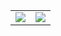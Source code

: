 <div style="display: flex; justify-content: center;">
  <table>
    <tr>
      <td>
        <picture>
          <source srcset="https://github-readme-stats.vercel.app/api?username=yifen9&theme=transparent&bg_color=00000000&show_icons=true&line_height=35"/>
          <img align="center" src="https://github-readme-stats.vercel.app/api?username=yifen9&show_icons=true" />
        </picture>
      </td>
      <td>
        <picture>
          <source srcset="https://github-readme-stats.vercel.app/api/top-langs?username=yifen9&layout=compact&langs_count=16&theme=transparent&bg_color=00000000"/>
          <img align="center" src="https://github-readme-stats.vercel.app/api/top-langs?username=yifen9&layout=compact&langs_count=16" />
        </picture>
      </td>
    </tr>
  </table>
</div>
